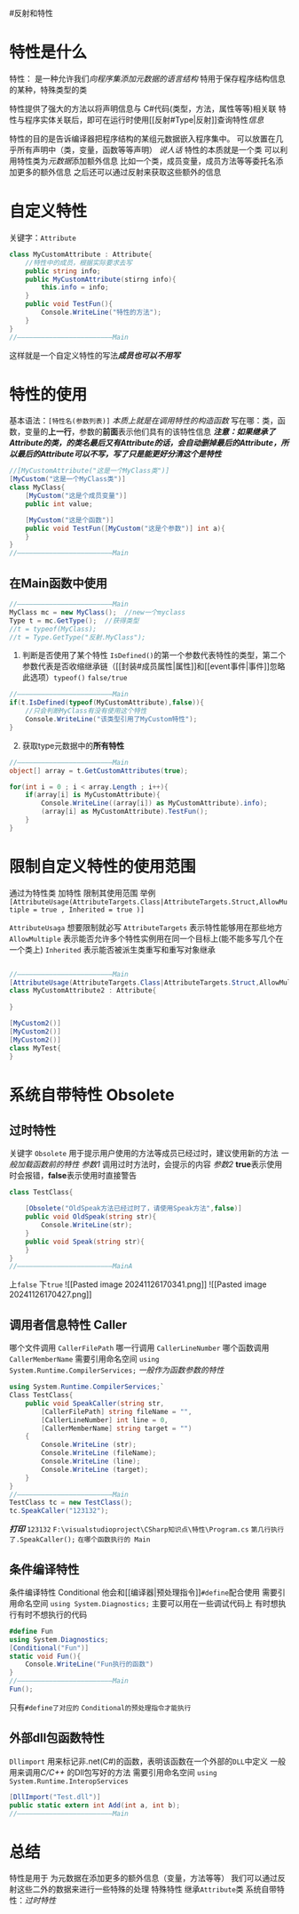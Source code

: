 #反射和特性 
# 特性是什么
特性：
	是一种允许我们*向程序集添加元数据的语言结构*
	特用于保存程序结构信息的某种，特殊类型的类

特性提供了强大的方法以将声明信息与 C#代码(类型，方法，属性等等)相关联
特性与程序实体关联后，即可在运行时使用[[反射#Type|反射]]查询特性*信息*

特性的目的是告诉编译器把程序结构的某组元数据嵌入程序集中。
可以放置在几乎所有声明中（类，变量，函数等等声明）
*说人话*
特性的本质就是一个类
可以利用特性类为*元数据*添加额外信息
比如一个类，成员变量，成员方法等等委托名添加更多的额外信息
之后还可以通过反射来获取这些额外的信息

# 自定义特性
关键字：`Attribute`
```csharp
class MyCustomAttribute : Attribute{
	//特性中的成员，根据实际要求去写
	public string info;
	public MyCustomAttribute(stirng info){
		this.info = info;
	}
	public void TestFun(){
		Console.WriteLine("特性的方法");
	}
}
//————————————————————————Main
```
这样就是一个自定义特性的写法***成员也可以不用写***

# 特性的使用
基本语法：`[特性名(参数列表)]`
*本质上就是在调用特性的构造函数*
写在哪：类，函数，变量的**上一行**，参数的**前面**表示他们具有的该特性信息
***注意：如果继承了Attribute的类，的类名最后又有Attribute的话，会自动删掉最后的Attribute，所以最后的Attribute可以不写，写了只是能更好分清这个是特性***

```csharp
//[MyCustomAttribute("这是一个MyClass类")]
[MyCustom("这是一个MyClass类")]
class MyClass{
	[MyCustom("这是个成员变量")]
	public int value;

	[MyCustom("这是个函数")]
	public void TestFun([MyCustom("这是个参数")] int a){
	}
}
//————————————————————————Main
```
## 在Main函数中使用
```csharp
//————————————————————————Main
MyClass mc = new MyClass();  //new一个myclass
Type t = mc.GetType();  //获得类型
//t = typeof(MyClass);
//t = Type.GetType("反射.MyClass");
```
1. 判断是否使用了某个特性
`IsDefined()`的第一个参数代表特性的类型，第二个参数代表是否收缩继承链（[[封装#成员属性|属性]]和[[event事件|事件]]忽略此选项）`typeof()` `false/true`
```csharp
//————————————————————————Main
if(t.IsDefined(typeof(MyCustomAttribute),false)){
	//只会判断MyClass有没有使用这个特性
	Console.WriteLine("该类型引用了MyCustom特性");
}
```
2. 获取type元数据中的**所有特性**
```csharp
//————————————————————————Main
object[] array = t.GetCustomAttributes(true);

for(int i = 0 ; i < array.Length ; i++){
	if(array[i] is MyCustomAttribute){
		Console.WriteLine((array[i]) as MyCustomAttribute).info);
		(array[i] as MyCustomAttribute).TestFun();
	}
}
```

# 限制自定义特性的使用范围
通过为特性类 加特性 限制其使用范围
 举例`[AttributeUsage(AttributeTargets.Class|AttributeTargets.Struct,AllowMutiple = true , Inherited = true )]`

`AttributeUsaga`  想要限制就必写
`AttributeTargets` 表示特性能够用在那些地方
`AllowMultiple`  表示能否允许多个特性实例用在同一个目标上(能不能多写几个在一个类上)
`Inherited`  表示能否被派生类重写和重写对象继承

```csharp

//————————————————————————Main
[AttributeUsage(AttributeTargets.Class|AttributeTargets.Struct,AllowMultiple = true, Inherited = flase)]
class MyCustomAttribute2 : Attribute{
	
}

[MyCustom2()]
[MyCustom2()]
[MyCustom2()]
class MyTest{
}
```

# 系统自带特性 Obsolete
## 过时特性
关键字 `Obsolete`
用于提示用户使用的方法等成员已经过时，建议使用新的方法
*一般加载函数前的特性*
*参数1* 调用过时方法时，会提示的内容
*参数2* **true**表示使用时会报错，**false**表示使用时直接警告
```csharp
class TestClass{

	[Obsolete("OldSpeak方法已经过时了，请使用Speak方法",false)]
	public void OldSpeak(string str){
		Console.WriteLine(str);
	}
	public void Speak(string str){
	}
}
//————————————————————————MainA
```
上`false` 下`true`
![[Pasted image 20241126170341.png]]
![[Pasted image 20241126170427.png]]

## 调用者信息特性 Caller
哪个文件调用
`CallerFilePath`
哪一行调用
`CallerLineNumber`
哪个函数调用
`CallerMemberName`
需要引用命名空间 `using System.Runtime.CompilerServices;`
*一般作为函数参数的特性*
```csharp
using System.Runtime.CompilerServices;`
Class TestClass{
	public void SpeakCaller(string str,
		[CallerFilePath] string fileName = "",
		[CallerLineNumber] int line = 0,
		[CallerMemberName] string target = "")
	{
		Console.WriteLine (str);
		Console.WriteLine (fileName);
		Console.WriteLine (line);
		Console.WriteLine (target);
	}
}
//————————————————————————Main
TestClass tc = new TestClass();
tc.SpeakCaller("123132");
```
***打印***
`123132`
`F:\visualstudioproject\CSharp知识点\特性\Program.cs`
`第几行执行了.SpeakCaller();`
`在哪个函数执行的 Main`

## 条件编译特性
条件编译特性
Conditional
他会和[[编译器|预处理指令]]`#define`配合使用
需要引用命名空间 `using System.Diagnostics;`
主要可以用在一些调试代码上
有时想执行有时不想执行的代码
```csharp
#define Fun
using System.Diagnostics;
[Conditional("Fun")]
static void Fun(){
	Console.WriteLine("Fun执行的函数")
}
//————————————————————————Main
Fun();
```
只有`#define了对应的` `Conditional的预处理指令才能执行`

## 外部dll包函数特性
`Dllimport`
用来标记非.net(C#)的函数，表明该函数在一个外部的`DLL`中定义
一般用来调用*C/C++* 的Dll包写好的方法
需要引用命名空间 `using System.Runtime.InteropServices`
```csharp
[DllImport("Test.dll")]
public static extern int Add(int a, int b);
//————————————————————————Main
```

# 总结
特性是用于 为元数据在添加更多的额外信息（变量，方法等等）
我们可以通过反射这些二外的数据来进行一些特殊的处理
特殊特性 继承`Attribute`类
系统自带特性：*过时特性*